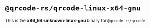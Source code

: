 # `@qrcode-rs/qrcode-linux-x64-gnu`

This is the **x86_64-unknown-linux-gnu** binary for `@qrcode-rs/qrcode`
